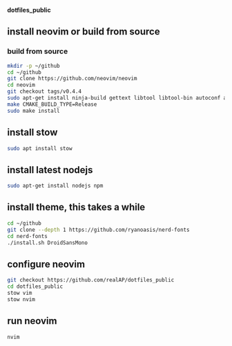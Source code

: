 **dotfiles_public**

## install neovim or build from source
### build from source
```bash
mkdir -p ~/github
cd ~/github
git clone https://github.com/neovim/neovim 
cd neovim
git checkout tags/v0.4.4
sudo apt-get install ninja-build gettext libtool libtool-bin autoconf automake cmake g++ pkg-config unzip
make CMAKE_BUILD_TYPE=Release
sudo make install
```

## install stow
```bash
sudo apt install stow
```
## install latest nodejs
```bash
sudo apt-get install nodejs npm
```

## install theme, this takes a while
```bash
cd ~/github
git clone --depth 1 https://github.com/ryanoasis/nerd-fonts
cd nerd-fonts
./install.sh DroidSansMono
```
## configure neovim
```bash
git checkout https://github.com/realAP/dotfiles_public
cd dotfiles_public
stow vim
stow nvim
```
## run neovim
```bash
nvim
```
